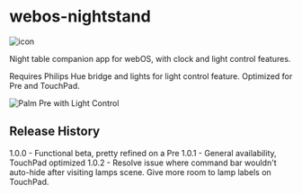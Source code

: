 # webos-nightstand
![icon](http://appcatalog.webosarchive.com/AppImages/1005771/icon.png)

Night table companion app for webOS, with clock and light control features.

Requires Philips Hue bridge and lights for light control feature.
Optimized for Pre and TouchPad.

![Palm Pre with Light Control](http://appcatalog.webosarchive.com/AppImages/1005771/LampsPrePhoto.png)

## Release History
1.0.0 - Functional beta, pretty refined on a Pre
1.0.1 - General availability, TouchPad optimized
1.0.2 - Resolve issue where command bar wouldn't auto-hide after visiting lamps scene. Give more room to lamp labels on TouchPad.